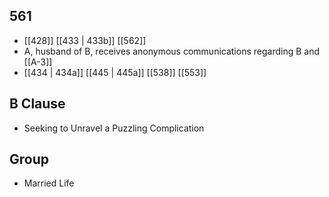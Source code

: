 ## 561
- [[428]] [[433 | 433b]] [[562]] 
- A, husband of B, receives anonymous communications regarding B and [[A-3]]
- [[434 | 434a]] [[445 | 445a]] [[538]] [[553]] 

## B Clause
- Seeking to Unravel a Puzzling Complication

## Group
- Married Life

